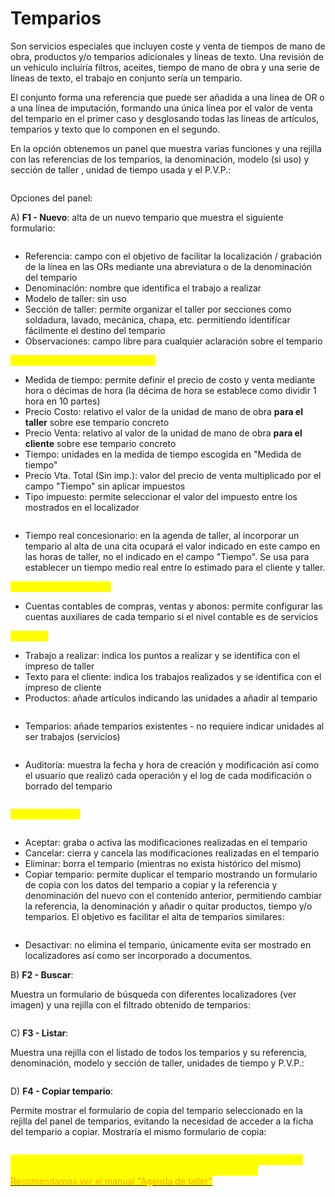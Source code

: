 # Temparios

Son servicios especiales que incluyen coste y venta de tiempos de mano de obra, productos y/o temparios adicionales y líneas de texto. Una revisión de un vehículo incluiría filtros, aceites, tiempo de mano de obra y una serie de líneas de texto, el trabajo en conjunto sería un tempario.

El conjunto forma una referencia que puede ser añadida a una línea de OR o a una línea de imputación, formando una única línea por el valor de venta del tempario en el primer caso y desglosando todas las líneas de artículos, temparios y texto que lo componen en el segundo.

En la opción obtenemos un panel que muestra varias funciones y una rejilla con las referencias de los temparios, la denominación, modelo (si uso) y sección de taller , unidad de tiempo usada y el P.V.P.:

<figure><img src="../../../.gitbook/assets/imagen (7) (5).png" alt=""><figcaption></figcaption></figure>

Opciones del panel:

A) **F1 - Nuevo**: alta de un nuevo tempario que muestra el siguiente formulario:

<figure><img src="../../../.gitbook/assets/imagen (12) (3).png" alt=""><figcaption></figcaption></figure>

* Referencia: campo con el objetivo de facilitar la localización / grabación de la línea en las ORs mediante una abreviatura o de la denominación del tempario
* Denominación: nombre que identifica el trabajo a realizar
* Modelo de taller: sin uso
* Sección de taller: permite organizar el taller por secciones como soldadura, lavado, mecánica, chapa, etc. permitiendo identificar fácilmente el destino del tempario
* Observaciones: campo libre para cualquier aclaración sobre el tempario

<mark style="color:yellow;">Referente a tiempo y mano de obra</mark>

* Medida de tiempo: permite definir el precio de costo y venta mediante hora o décimas de hora (la décima de hora se establece como dividir 1 hora en 10 partes)
* Precio Costo: relativo el valor de la unidad de mano de obra **para el taller** sobre ese tempario concreto
* Precio Venta: relativo al valor de la unidad de mano de obra **para el cliente** sobre ese tempario concreto
* Tiempo: unidades en la medida de tiempo escogida en "Medida de tiempo"
* Precio Vta. Total (Sin imp.): valor del precio de venta multiplicado por el campo "Tiempo" sin aplicar impuestos
* Tipo impuesto: permite seleccionar el valor del impuesto entre los mostrados en el localizador

<figure><img src="../../../.gitbook/assets/imagen (9) (4).png" alt=""><figcaption></figcaption></figure>

* Tiempo real concesionario: en la agenda de taller, al incorporar un tempario al alta de una cita ocupará el valor indicado en este campo en las horas de taller, no el indicado en el campo "Tiempo". Se usa para establecer un tiempo medio real entre lo estimado para el cliente y taller.

<mark style="color:yellow;">Referente a contabilidad</mark>

* Cuentas contables de compras, ventas y abonos: permite configurar las cuentas auxiliares de cada tempario si el nivel contable es de servicios

<mark style="color:yellow;">Pestañas</mark>

* Trabajo a realizar: indica los puntos a realizar y se identifica con el impreso de taller
* Texto para el cliente: indica los trabajos realizados y se identifica con el impreso de cliente
* Productos: añade artículos indicando las unidades a añadir al tempario

<figure><img src="../../../.gitbook/assets/imagen (3) (3).png" alt=""><figcaption></figcaption></figure>

* Temparios: añade temparios existentes - no requiere indicar unidades al ser trabajos (servicios)

<figure><img src="../../../.gitbook/assets/imagen (8) (5).png" alt=""><figcaption></figcaption></figure>

* Auditoría: muestra la fecha y hora de creación y modificación así como el usuario que realizó cada operación y el log de cada modificación o borrado del tempario

<figure><img src="../../../.gitbook/assets/imagen (5) (3).png" alt=""><figcaption></figcaption></figure>

<mark style="color:yellow;">Botonera inferior</mark>

<figure><img src="../../../.gitbook/assets/imagen (14) (3).png" alt=""><figcaption></figcaption></figure>

* Aceptar: graba o activa las modificaciones realizadas en el tempario
* Cancelar: cierra y cancela las modificaciones realizadas en el tempario
* Eliminar: borra el tempario (mientras no exista histórico del mismo)
* Copiar tempario: permite duplicar el tempario mostrando un formulario de copia con los datos del tempario a copiar y la referencia y denominación del nuevo con el contenido anterior, permitiendo cambiar la referencia, la denominación y añadir o quitar productos, tiempo y/o temparios. El objetivo es facilitar el alta de temparios similares:

<figure><img src="../../../.gitbook/assets/imagen (15) (5).png" alt=""><figcaption></figcaption></figure>

* Desactivar: no elimina el tempario, únicamente evita ser mostrado en localizadores así como ser incorporado a documentos.

B) **F2 - Buscar**:

Muestra un formulario de búsqueda con diferentes localizadores (ver imagen) y una rejilla con el filtrado obtenido de temparios:

<figure><img src="../../../.gitbook/assets/imagen (11) (1) (1).png" alt=""><figcaption></figcaption></figure>

C) **F3 - Listar**:

Muestra una rejilla con el listado de todos los temparios y su referencia, denominación, modelo y sección de taller, unidades de tiempo y P.V.P.:

<figure><img src="../../../.gitbook/assets/imagen (4) (5).png" alt=""><figcaption></figcaption></figure>

D) **F4 - Copiar tempario**:

Permite mostrar el formulario de copia del tempario seleccionado en la rejilla del panel de temparios, evitando la necesidad de acceder a la ficha del tempario a copiar. Mostraría el mismo formulario de copia:

<figure><img src="../../../.gitbook/assets/imagen (1) (5).png" alt=""><figcaption></figcaption></figure>

<mark style="color:yellow;">\*\*\* Los temparios son fundamentales para obtener la máxima agilidad, imagen cara al cliente y rendiemiento en la agenda de taller.</mark> <mark style="color:orange;"></mark> [<mark style="color:orange;">Recomendamos ver el manual "Agenda de taller"</mark>](agenda-de-taller/)<mark style="color:orange;"></mark>
